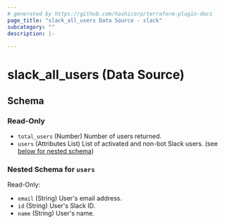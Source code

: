 ```yaml
---
# generated by https://github.com/hashicorp/terraform-plugin-docs
page_title: "slack_all_users Data Source - slack"
subcategory: ""
description: |-
  
---
```


# slack_all_users (Data Source)





<!-- schema generated by tfplugindocs -->
## Schema

### Read-Only

- `total_users` (Number) Number of users returned.
- `users` (Attributes List) List of activated and non-bot Slack users. (see [below for nested schema](#nestedatt--users))

<a id="nestedatt--users"></a>
### Nested Schema for `users`

Read-Only:

- `email` (String) User's email address.
- `id` (String) User's Slack ID.
- `name` (String) User's name.
